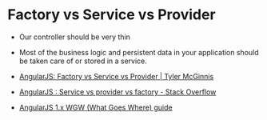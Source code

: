 # Factory vs Service vs Provider
- Our controller should be very thin
- Most of the business logic and persistent data in your application should be taken care of or stored in a service.

- [AngularJS: Factory vs Service vs Provider | Tyler McGinnis](http://tylermcginnis.com/angularjs-factory-vs-service-vs-provider/)
- [AngularJS : Service vs provider vs factory - Stack Overflow](http://stackoverflow.com/questions/15666048/angularjs-service-vs-provider-vs-factory/23683176#23683176)
- [AngularJS 1.x WGW (What Goes Where) guide](http://demisx.github.io/angularjs/2014/09/14/angular-what-goes-where.html)


